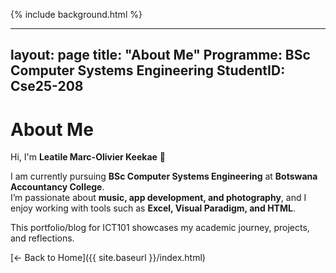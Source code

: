 {% include background.html %}

---
layout: page
title: "About Me"
Programme: BSc Computer Systems Engineering
StudentID: Cse25-208
---

# About Me

Hi, I'm **Leatile Marc-Olivier Keekae** 👋  

I am currently pursuing **BSc Computer Systems Engineering** at **Botswana Accountancy College**.  
I’m passionate about **music, app development, and photography**, and I enjoy working with tools such as **Excel, Visual Paradigm, and HTML**.  

This portfolio/blog for ICT101 showcases my academic journey, projects, and reflections.  

[← Back to Home]({{ site.baseurl }}/index.html)

<script src="https://cdn.jsdelivr.net/npm/particles.js"></script>
<script>
particlesJS("particles-js", {
  "particles": {
    "number": {"value": 80},
    "size": {"value": 3},
    "move": {"speed": 1},
    "line_linked": {"enable": true, "color": "#00ffff"},
    "color": {"value": "#00ffff"}
  }
});
</script>













